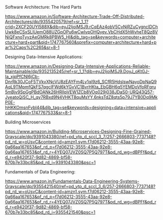 Software Architecture: The Hard Parts 

https://www.amazon.in/Software-Architecture-Trade-Off-Distributed-Architectures/dp/9355420579/ref=sr_1_1?crid=2XCF20UYI588X&dib=eyJ2IjoiMSJ9.rCqEAz4obV5CvNjRZuCygnclDChUwk8eCSxSLIUemO88UZGpOPu6wCwIvpOHQyev.VbCHdX5hWvheT8Qz8VNiQFxnoTyvzAeGMRk8PBW5_HI&dib_tag=se&keywords=computer+architecture+hard+part&qid=1747767560&sprefix=computer+architecture+hard+par%2Caps%2C265&sr=8-1






Designing Data-Intensive Applications: 

https://www.amazon.in/Designing-Data-Intensive-Applications-Reliable-Maintainable/dp/9352135245/ref=sr_1_1?dib=eyJ2IjoiMSJ9.DoyJ_oKtGJ-Ia_xjpPfCNl6jCb-DnrRk30JCoF5TVkvXNcVU8zEAYFm4Ly1qI9z6_SCfR5HdslswNayoDpNaQ9AqL9TMpmfQkFS7qgcIFWd6kYGvVC1BvrHKta_EbGBH6q5YEMDoVfoRFqru5mBjv9SpGgPBdOANk26HRIIpVEW1ZCb8VOq029j038JDaS0-URQ43Q57-JyeatoQiSC_H_qy7RBxd9N4VHKT8quMsYY.6nksTdZ8qts5p79J7YB0Dq9MkP0E-hHKKOmsnFvbI44&dib_tag=se&keywords=designing+data+intensive+applications&qid=1747767533&sr=8-1




Building Microservices

https://www.amazon.in/Building-Microservices-Designing-Fine-Grained-Grayscale/dp/9391043380/ref=pd_vtp_d_sccl_3_7/257-2666803-7737148?pd_rd_w=oUsvC&content-id=amzn1.sym.f7d06212-3555-43aa-92e8-0a66aa167653&pf_rd_p=f7d06212-3555-43aa-92e8-0a66aa167653&pf_rd_r=4YEQ07JVZ0SQ7P5Q797T&pd_rd_wg=dBPFf&pd_rd_r=e9420f37-9d82-4869-bf58-670b7e33bc85&pd_rd_i=9391043380&psc=1



Fundamentals of Data Engineering:


https://www.amazon.in/Fundamentals-Data-Engineering-Systems-Grayscale/dp/9355421540/ref=pd_vtp_d_sccl_3_6/257-2666803-7737148?pd_rd_w=oUsvC&content-id=amzn1.sym.f7d06212-3555-43aa-92e8-0a66aa167653&pf_rd_p=f7d06212-3555-43aa-92e8-0a66aa167653&pf_rd_r=4YEQ07JVZ0SQ7P5Q797T&pd_rd_wg=dBPFf&pd_rd_r=e9420f37-9d82-4869-bf58-670b7e33bc85&pd_rd_i=9355421540&psc=1